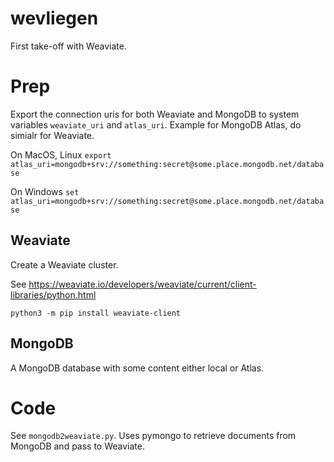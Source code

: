 # wevliegen
First take-off with Weaviate.

# Prep

Export the connection uris for both Weaviate and MongoDB to system variables `weaviate_uri` and `atlas_uri`. Example for MongoDB Atlas, do simialr for Weaviate.

On MacOS, Linux `export atlas_uri=mongodb+srv://something:secret@some.place.mongodb.net/database`

On Windows `set atlas_uri=mongodb+srv://something:secret@some.place.mongodb.net/database`

## Weaviate

Create a Weaviate cluster.

See https://weaviate.io/developers/weaviate/current/client-libraries/python.html

`python3 -m pip install weaviate-client`

## MongoDB

A MongoDB database with some content either local or Atlas.

# Code

See `mongodb2weaviate.py`. Uses pymongo to retrieve documents from MongoDB and pass to Weaviate.
